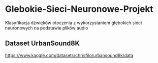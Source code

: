 # Glebokie-Sieci-Neuronowe-Projekt
Klasyfikacja dźwięków otoczenia z wykorzystaniem głębokich sieci neuronowych na podstawie plików audio
## Dataset UrbanSound8K
https://www.kaggle.com/datasets/chrisfilo/urbansound8k/data

